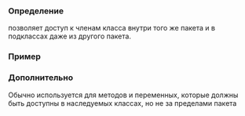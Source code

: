 ### Определение
позволяет доступ к членам класса внутри того же пакета и в подклассах даже из другого пакета.

### Пример


### Дополнительно
Обычно используется для методов и переменных, которые должны быть доступны в наследуемых классах, но не за пределами пакета